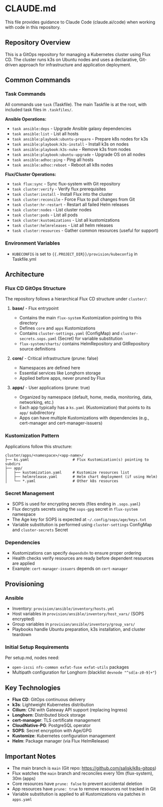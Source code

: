# CLAUDE.md

This file provides guidance to Claude Code (claude.ai/code) when working with code in this repository.

## Repository Overview

This is a GitOps repository for managing a Kubernetes cluster using Flux CD. The cluster runs k3s on Ubuntu nodes and uses a declarative, Git-driven approach for infrastructure and application deployment.

## Common Commands

### Task Commands
All commands use `task` (Taskfile). The main Taskfile is at the root, with included task files in `.taskfiles/`.

**Ansible Operations:**
- `task ansible:deps` - Upgrade Ansible galaxy dependencies
- `task ansible:list` - List all hosts
- `task ansible:playbook:ubuntu-prepare` - Prepare k8s nodes for k3s
- `task ansible:playbook:k3s-install` - Install k3s on nodes
- `task ansible:playbook:k3s-nuke` - Remove k3s from nodes
- `task ansible:playbook:ubuntu-upgrade` - Upgrade OS on all nodes
- `task ansible:adhoc:ping` - Ping all hosts
- `task ansible:adhoc:reboot` - Reboot all k8s nodes

**Flux/Cluster Operations:**
- `task flux:sync` - Sync flux-system with Git repository
- `task cluster:verify` - Verify flux prerequisites
- `task cluster:install` - Install Flux into the cluster
- `task cluster:reconcile` - Force Flux to pull changes from Git
- `task cluster:hr-restart` - Restart all failed Helm releases
- `task cluster:nodes` - List cluster nodes
- `task cluster:pods` - List all pods
- `task cluster:kustomizations` - List all kustomizations
- `task cluster:helmreleases` - List all helm releases
- `task cluster:resources` - Gather common resources (useful for support)

### Environment Variables
- `KUBECONFIG` is set to `{{.PROJECT_DIR}}/provision/kubeconfig` in Taskfile.yml

## Architecture

### Flux CD GitOps Structure

The repository follows a hierarchical Flux CD structure under `cluster/`:

1. **base/** - Flux entrypoint
   - Contains the main `flux-system` Kustomization pointing to this directory
   - Defines `core` and `apps` Kustomizations
   - Contains `cluster-settings.yaml` (ConfigMap) and `cluster-secrets.sops.yaml` (Secret) for variable substitution
   - `flux-system/charts/` contains HelmRepository and GitRepository source definitions

2. **core/** - Critical infrastructure (prune: false)
   - Namespaces are defined here
   - Essential services like Longhorn storage
   - Applied before apps, never pruned by Flux

3. **apps/** - User applications (prune: true)
   - Organized by namespace (default, home, media, monitoring, data, networking, etc.)
   - Each app typically has a `ks.yaml` (Kustomization) that points to its `app/` subdirectory
   - Apps can have multiple Kustomizations with dependencies (e.g., cert-manager and cert-manager-issuers)

### Kustomization Pattern

Applications follow this structure:
```
cluster/apps/<namespace>/<app-name>/
├── ks.yaml                    # Flux Kustomization(s) pointing to subdirs
├── app/
│   ├── kustomization.yaml     # Kustomize resources list
│   ├── helmrelease.yaml       # Helm chart deployment (if using Helm)
│   └── *.yaml                 # Other k8s resources
```

### Secret Management

- SOPS is used for encrypting secrets (files ending in `.sops.yaml`)
- Flux decrypts secrets using the `sops-gpg` secret in `flux-system` namespace
- The Age key for SOPS is expected at `~/.config/sops/age/keys.txt`
- Variable substitution is performed using `cluster-settings` ConfigMap and `cluster-secrets` Secret

### Dependencies

- Kustomizations can specify `dependsOn` to ensure proper ordering
- Health checks verify resources are ready before dependent resources are applied
- Example: `cert-manager-issuers` depends on `cert-manager`

## Provisioning

### Ansible
- Inventory: `provision/ansible/inventory/hosts.yml`
- Host variables in `provision/ansible/inventory/host_vars/` (SOPS encrypted)
- Group variables in `provision/ansible/inventory/group_vars/`
- Playbooks handle Ubuntu preparation, k3s installation, and cluster teardown

### Initial Setup Requirements
Per setup.md, nodes need:
- `open-iscsi nfs-common exfat-fuse exfat-utils` packages
- Multipath configuration for Longhorn (blacklist `devnode "^sd[a-z0-9]+"`)

## Key Technologies

- **Flux CD**: GitOps continuous delivery
- **k3s**: Lightweight Kubernetes distribution
- **Cilium**: CNI with Gateway API support (replacing Ingress)
- **Longhorn**: Distributed block storage
- **cert-manager**: TLS certificate management
- **CloudNative-PG**: PostgreSQL operator
- **SOPS**: Secret encryption with Age/GPG
- **Kustomize**: Kubernetes configuration management
- **Helm**: Package manager (via Flux HelmRelease)

## Important Notes

- The main branch is `main` (Git repo: https://github.com/salisk/k8s-gitops)
- Flux watches the `main` branch and reconciles every 10m (flux-system), 30m (apps)
- Core resources have `prune: false` to prevent accidental deletion
- App resources have `prune: true` to remove resources not tracked in Git
- Variable substitution is applied to all Kustomizations via patches in `apps.yaml`
